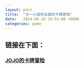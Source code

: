 ```yaml
---
layout: post
title:  "大一小组作业做的卡牌游戏"
date:   2024-06-10 19:51:00 +0800
categories: game
---
```


## 链接在下面：

### [JOJO的卡牌冒险](https://github.com/n1uf/USTC-CS-COURSES/raw/master/%E7%A8%8B%E5%BA%8F%E8%AE%BE%E8%AE%A1%E8%BF%9B%E9%98%B6%E4%B8%8E%E5%AE%9E%E8%B7%B5/%E5%B0%8F%E7%BB%84%E4%BD%9C%E4%B8%9A/%E5%A4%A7%E4%BD%9C%E4%B8%9A/%E9%99%88%E5%A4%A9%E6%81%92%E7%BB%84%E5%8D%A1%E7%89%8C%E5%A4%A7%E4%BD%9C%E4%B8%9A/JOJO%E7%9A%84%E5%8D%A1%E7%89%8C%E5%86%92%E9%99%A9.zip)